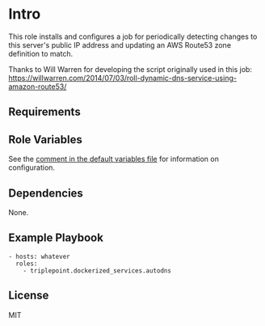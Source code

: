 # Intro
This role installs and configures a job for periodically detecting changes to this server's public IP address and updating an AWS Route53 zone definition to match.

Thanks to Will Warren for developing the script originally used in this job:
https://willwarren.com/2014/07/03/roll-dynamic-dns-service-using-amazon-route53/

## Requirements

## Role Variables
See the [comment in the default variables file](defaults/main.yml) for information on configuration.

## Dependencies
None.

## Example Playbook
    - hosts: whatever
      roles:
        - triplepoint.dockerized_services.autodns

## License
MIT
